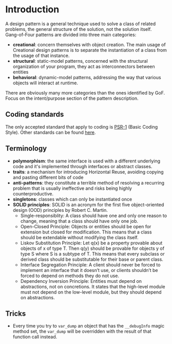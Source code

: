 # Introduction

A design pattern is a general technique used to solve a class of related problems, the general
structure of the solution, not the solution itself.  
Gang-of-Four patterns are divided into three main categories:
* **creational**: concern themselves with object creation. The main usage of Creational design patterns is to separate
the instantiation of a class from the usage of that instance.
* **structural**: static-model patterns, concerned with the structural organization of your program, they act as 
interconnectors between entities
* **behavioral**: dynamic-model patterns, addressing the way that various objects will interact at runtime.

There are obviously many more categories than the ones identified by GoF. Focus on the intent/purpose section of the 
pattern description.

## Coding standards

The only accepted standard that apply to coding is [PSR-1](https://www.php-fig.org/psr/psr-1) (Basic Coding Style). 
Other standards can be found [here](https://www.php-fig.org/psr/).

## Terminology

* **polymorphism**: the same interface is used with a different underlying code and it's implemented through interfaces or
abstract classes.
* **traits**: a mechanism for introducing Horizontal Reuse, avoiding copying and pasting different bits of code
* **anti-patterns**: they constitute a terrible method of resolving a recurring problem that is usually
ineffective and risks being highly counterproductive.
* **singletons**: classes which can only be instantiated once
* **SOLID principles**: SOLID is an acronym for the first five object-oriented design (OOD) principles by Robert C. 
Martin. 
    * Single-responsiblity: A class should have one and only one reason to change, meaning that a class should have 
  only one job.
    * Open-Closed Principle: Objects or entities should be open for extension but closed for modification. This means 
  that a class should be extendable without modifying the class itself.
    * Liskov Substitution Principle: Let q(x) be a property provable about objects of x of type T. Then q(y) should be 
  provable for objects y of type S where S is a subtype of T. This means that every subclass or derived class should 
  be substitutable for their base or parent class.
    * Interface Segregation Principle: A client should never be forced to implement an interface that it doesn’t use, 
  or clients shouldn’t be forced to depend on methods they do not use.
    * Dependency Inversion Principle: Entities must depend on abstractions, not on concretions. It states that the 
  high-level module must not depend on the low-level module, but they should depend on abstractions.


## Tricks

* Every time you try to `var_dump` an object that has the `__debugInfo` magic method set, the `var_dump` will be 
overridden with the result of that function call instead.
